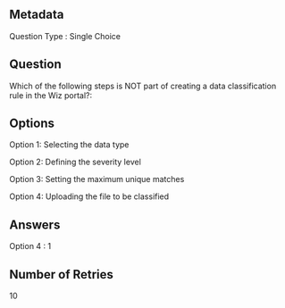## Metadata
Question Type : Single Choice

## Question
Which of the following steps is NOT part of creating a data classification rule in the Wiz portal?:

## Options
Option 1: Selecting the data type

Option 2: Defining the severity level

Option 3: Setting the maximum unique matches

Option 4: Uploading the file to be classified

## Answers
Option 4 : 1

## Number of Retries
10
